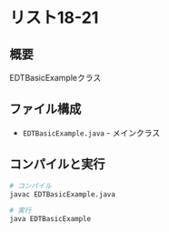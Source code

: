 # リスト18-21

## 概要
EDTBasicExampleクラス

## ファイル構成
- `EDTBasicExample.java` - メインクラス

## コンパイルと実行
```bash
# コンパイル
javac EDTBasicExample.java

# 実行
java EDTBasicExample
```
